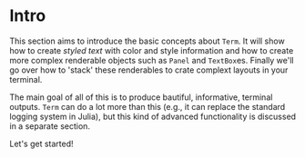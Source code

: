 # Intro
This section aims to introduce the basic concepts about `Term`. It will show how to create *styled text* with color and style information and how to create more complex renderable objects such as `Panel` and `TextBox`es. Finally we'll go over how to 'stack' these renderables to crate complext layouts in your terminal. 

The main goal of all of this is to produce bautiful, informative, terminal outputs. 
`Term` can do a lot more than this (e.g., it can replace the standard logging system in Julia), but this kind of advanced functionality is discussed in a separate section.

Let's get started!